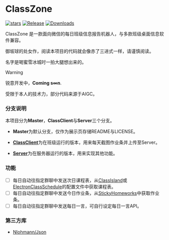 # ClassZone

[![stars](https://img.shields.io/github/stars/Misaka2298/ClassZone?label=Stars)](https://github.com/Misaka2298/ClassZone)
[![Release](https://img.shields.io/github/v/release/Misaka2298/ClassZone?style=flat-square&color=%233fb950&label=正式版)](https://github.com/Misaka2298/ClassZone/releases/latest) 
[![Downloads](https://img.shields.io/github/downloads/Misaka2298/ClassZone/total?style=social&label=下载量&logo=github)](https://github.com/Misaka2298/ClassZone/releases/latest)

ClassZone 是一款面向微信的每日班级信息报告机器人，与多款班级桌面信息软件兼容。

御坂球的处女作，阅读本项目的代码就会像赤了三进式一样，请谨慎阅读。

名字是喝蜜雪冰城时一拍大腿想出来的。


> [!warning]
> 锐意开发中，**Coming s∞n**.

受限于本人的技术力，部分代码来源于AIGC。

### 分支说明
本项目分为**Master**，**ClassClient**与**Server**三个分支。

- **Master**为默认分支，仅作为展示页存储README与LICENSE。

- [**ClassClient**](https://github.com/Misaka2298/ClassZone/tree/ClassClient)为在班级运行的版本，用来每天截图作业条并上传至Server。

- [**Server**](https://github.com/Misaka2298/ClassZone/tree/Server)为在服务器运行的版本，用来实现其他功能。

### 功能
- [ ] 每日自动往指定群聊中发送次日课程表，从[ClassIsland](https://github.com/ClassIsland/ClassIsland)或[ElectronClassSchedule](https://github.com/EnderWolf006/ElectronClassSchedule)的配置文件中获取课程表。
- [ ] 每日自动往指定群聊中发送今日作业条，从[StickyHomeworks](https://github.com/HelloWRC/StickyHomeworks)中获取作业条。
- [ ] 每日自动往指定群聊中发送每日一言，可自行设定每日一言API。

### 第三方库
- [Nlohmann/Json](https://github.com/nlohmann/json)
